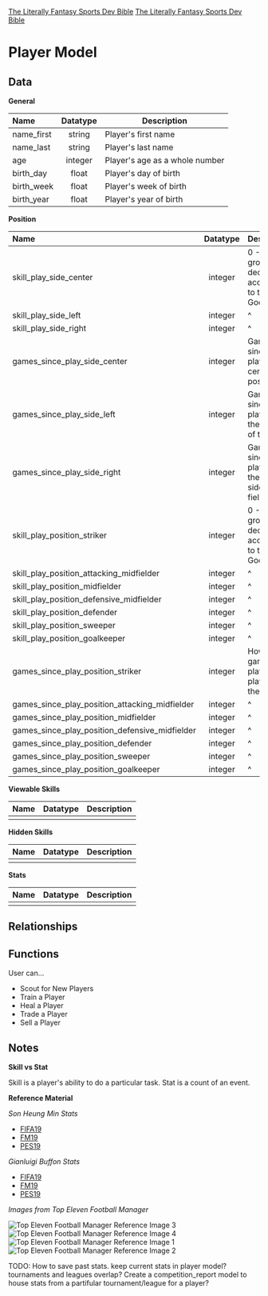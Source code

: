 [The Literally Fantasy Sports Dev Bible](https://github.com/mharr171/The-Literally-Fantasy-Sports-Dev-Bible)
[The Literally Fantasy Sports Dev Bible](../README.html)

# Player Model

## Data

**General**

| Name | Datatype | Description |
|:--- |:---:| --- |
| name_first | string | Player's first name |
| name_last | string | Player's last name |
| age | integer | Player's age as a whole number |
| birth_day | float | Player's day of birth |
| birth_week | float | Player's week of birth |
| birth_year | float | Player's year of birth |

**Position**

| Name | Datatype | Description |
|:--- |:---:| --- |
| skill_play_side_center | integer | 0 - 100, grows and decays according to the GodBox |
| skill_play_side_left | integer | ^ |
| skill_play_side_right | integer | ^ |
| games_since_play_side_center | integer | Games since playing in a center position  |
| games_since_play_side_left | integer | Games since playing on the left side of the field |
| games_since_play_side_right | integer | Games since playing on the right side of the field |
| skill_play_position_striker | integer | 0 - 100, grows and decays according to the GodBox |
| skill_play_position_attacking_midfielder | integer | ^ |
| skill_play_position_midfielder | integer | ^ |
| skill_play_position_defensive_midfielder | integer | ^ |
| skill_play_position_defender | integer | ^ |
| skill_play_position_sweeper | integer | ^ |
| skill_play_position_goalkeeper | integer | ^ |
| games_since_play_position_striker | integer | How many games this player has played in the position  |
| games_since_play_position_attacking_midfielder | integer | ^ |
| games_since_play_position_midfielder | integer | ^ |
| games_since_play_position_defensive_midfielder | integer | ^ |
| games_since_play_position_defender | integer | ^ |
| games_since_play_position_sweeper | integer | ^ |
| games_since_play_position_goalkeeper | integer | ^ |

**Viewable Skills**

| Name | Datatype | Description |
|:--- |:---:| --- |
|  |  |  |

**Hidden Skills**

| Name | Datatype | Description |
|:--- |:---:| --- |
|  |  |  |

**Stats**

| Name | Datatype | Description |
|:--- |:---:| --- |
|  |  |  |

##  Relationships

<!-- 
```ruby
has_one :team
has_one :user, through: :team
has_one :tournament, through: :team
has_one :league, through: :team
``` -->

## Functions

User can...

+ Scout for New Players
+ Train a Player
+ Heal a Player
+ Trade a Player
+ Sell a Player

## Notes

**Skill vs Stat**

Skill is a player's ability to do a particular task. Stat is a count of an event.

**Reference Material**

*Son Heung Min Stats*

+ [FIFA19](https://www.fifaindex.com/player/200104/heung-min-son/)
+ [FM19](https://fmdataba.com/19/p/4592/son-heung-min/)
+ [PES19](https://www.pesmaster.com/son-heung-min/pes-2019/player/83929143/)

*Gianluigi Buffon Stats*

+ [FIFA19](https://www.fifaindex.com/player/1179/gianluigi-buffon/)
+ [FM19](https://fmdataba.com/19/p/8049/gianluigi-buffon/)
+ [PES19](https://www.pesmaster.com/g-buffon/pes-2019/player/983/)

*Images from Top Eleven Football Manager*

![Top Eleven Football Manager Reference Image 3](../../resources/reference_material/ref_topeleven_img3.jpg)
![Top Eleven Football Manager Reference Image 4](../../resources/reference_material/ref_topeleven_img4.jpg)
![Top Eleven Football Manager Reference Image 1](../../resources/reference_material/ref_topeleven_img1.jpg)
![Top Eleven Football Manager Reference Image 2](../../resources/reference_material/ref_topeleven_img2.jpg)

TODO: How to save past stats. keep current stats in player model? tournaments and leagues overlap? Create a competition_report model to house stats from a partifular tournament/league for a player?
